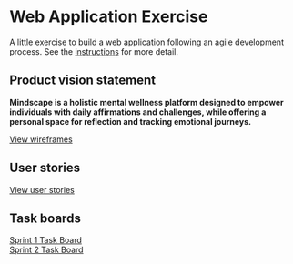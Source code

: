 # Web Application Exercise

A little exercise to build a web application following an agile development process. See the [instructions](instructions.md) for more detail.

## Product vision statement

<b> Mindscape is a holistic mental wellness platform designed to empower individuals with daily affirmations and challenges, while offering a personal space for reflection and tracking emotional journeys. </b>

[View wireframes](https://github.com/software-students-fall2023/2-web-app-exercise-array-of-sunshine/images/mindscape_wireframes.png)

## User stories

[View user stories](https://github.com/software-students-fall2023/2-web-app-exercise-array-of-sunshine/issues)
## Task boards
[Sprint 1 Task Board](https://github.com/orgs/software-students-fall2023/projects/32) <br>
[Sprint 2 Task Board](https://github.com/orgs/software-students-fall2023/projects/33)